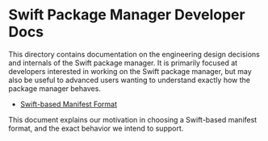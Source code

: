 # Swift Package Manager Developer Docs

This directory contains documentation on the engineering design decisions and internals of the Swift package manager. It is primarily focused at developers interested in working on the Swift package manager, but may also be useful to advanced users wanting to understand exactly how the package manager behaves.

* [Swift-based Manifest Format](SwiftBasedManifestFormat.md)

This document explains our motivation in choosing a Swift-based manifest format, and the exact behavior we intend to support.
